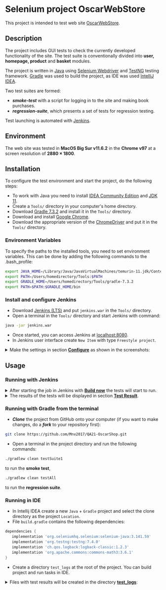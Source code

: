 # Selenium project OscarWebStore

This project is intended to test web site [OscarWebStore][OscarWebStore].

## Description

The project includes GUI tests to check the currently developed functionality of the site. The test suite is conventionally divided into **user, homepage, product** and **basket** modules.

The project is written in [Java][Java] using [Selenium Webdriver][Selenium] and [TestNG][TestNG] testing framework.
[Gradle][Gradle] was used to build the project, as IDE was used [IntelliJ IDEA][IDE].

Two test suites are formed:
- ***smoke-test*** with a script for logging in to the site and making book purchases.
- ***regression-suite***, which presents a set of tests for regression testing.

Test launching is automated with [Jenkins][Jenkins].

## Environment

The web site was tested in **MacOS Big Sur v11.6.2** in the **Chrome v97** at a screen resolution of **2880 × 1800**.

## Installation

To configure the test environment and start the project, do the following steps:

* To work with Java you need to install [IDEA Community Edition][Idea]
  and [JDK 11][JDK].
* Create a `Tools/` directory in your computer's home directory.
* Download [Gradle 7.3.2][Gradle 7.3.2] and install it in the `Tools/` directory.
* Download and install [Google Chrome][Chrome].
* Download the appropriate version of the [ChromeDriver][ChromeDriver] and put it in the `Tools/` directory.

### Environment Variables

To specify the paths to the installed tools, you need to set environment variables.
This can be done by adding the following commands to the .bash_profile:

 ```bash
export JAVA_HOME=/Library/Java/JavaVirtualMachines/temurin-11.jdk/Contents/Home
export PATH=/Users/homedirectory/Tools:$PATH
export GRADLE_HOME=/Users/homedirectory/Tools/gradle-7.3.2
export PATH=$PATH:$GRADLE_HOME/bin
 ```
### Install and configure Jenkins

* Download [Jenkins (LTS)][Jenkins LTS] and put `jenkins.war` in the `Tools/` directory.
* Open a terminal in the `Tools/` directory and start Jenkins with command:
``` bash
java -jar jenkins.war
```
* Once started, you can access Jenkins at [localhost:8080](http://localhost:8080).
* In Jenkins user interface create `New Item` with type `Freestyle project`.

<details>
 <summary> Make the settings in section <strong><ins>Configure</ins></strong> as shown in the screenshots:</summary>
  <br/>

![Source Code Management](https://github.com/Mnv2017/QA21-OscarShop/blob/main/images/Jenkins1.png)

![Build](https://github.com/Mnv2017/QA21-OscarShop/blob/main/images/Jenkins2.png)

![Post-Build-Actions](https://github.com/Mnv2017/QA21-OscarShop/blob/main/images/Jenkins4.png)

 </details>

## Usage

### Running with Jenkins
<details>
 <summary> After starting the job in Jenkins with <strong><ins>Build now</ins></strong> the tests will start to run. </summary>
 <br/>

![Source Code Management](https://github.com/Mnv2017/QA21-OscarShop/blob/main/images/Jenkins%20Results%2013.png)

 </details>

<details>
 <summary> The results of the tests will be displayed in section <strong><ins>Test Result</ins></strong>. </summary>
 <br/>

![Source Code Management](https://github.com/Mnv2017/QA21-OscarShop/blob/main/images/JResults2-2.png)

 </details>

### Running with Gradle from the terminal

* ***Clone*** the project from GitHub onto your computer (if you want to make changes, do a ***fork*** to your repository first):
 ```bash
 git clone https://github.com/Mnv2017/QA21-OscarShop.git
 ```
* Open a terminal in the project directory and run the following commands:
```bash
./gradlew clean testSuite1
```
to run the **smoke test**,

```bash
./gradlew clean testAll
```
to run the **regression suite**.

### Running in IDE

* In Intellij IDEA create a new `Java` + `Gradle` project and select the clone directory as the project `Location`.
* File `build.gradle` contains the following dependencies:
 ```groovy
 dependencies {
    implementation 'org.seleniumhq.selenium:selenium-java:3.141.59'
    implementation 'org.testng:testng:7.4.0'
    implementation 'ch.qos.logback:logback-classic:1.2.3'
    implementation 'org.apache.commons:commons-math3:3.6.1'
}
 ```
* Create a directory `test_logs` at the root of the project. You can build project and run tasks in IDE.
 <details>
 <summary>Files with test results will be created in the directory <strong><ins>test_logs</ins></strong>: </summary>
 <br/>

![Log-files](https://github.com/Mnv2017/QA21-OscarShop/blob/main/images/IDEA-Log.png)

 </details>


[OscarWebStore]: https://selenium1py.pythonanywhere.com/en-gb/

[Gradle]: https://gradle.org/

[Gradle 7.3.2]: https://gradle.org/releases/

[java]: https://www.java.com/en/

[Selenium]: https://www.selenium.dev/

[TestNG]: https://testng.org/doc/index.html

[Jenkins]: https://www.jenkins.io/

[Jenkins LTS]: https://www.jenkins.io/download/

[IDE]: https://www.jetbrains.com/idea/

[Idea]: https://www.jetbrains.com/idea/download/#section=mac

[JDK]: https://adoptium.net/?variant=openjdk11&jvmVariant=hotspot

[Chromedriver]: https://sites.google.com/chromium.org/driver/

[Chrome]: https://www.google.com/chrome/
